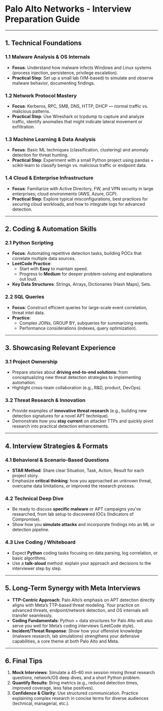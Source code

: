 # Palo Alto Networks - Interview Preparation Guide
---

## 1. Technical Foundations

### 1.1 Malware Analysis & OS Internals
- **Focus**: Understand how malware infects Windows and Linux systems (process injection, persistence, privilege escalation).
- **Practical Step**: Set up a small lab (VM-based) to simulate and observe malware behavior, documenting findings.

### 1.2 Network Protocol Mastery
- **Focus**: Kerberos, RPC, SMB, DNS, HTTP, DHCP — normal traffic vs. malicious patterns.
- **Practical Step**: Use Wireshark or tcpdump to capture and analyze traffic, identify anomalies that might indicate lateral movement or exfiltration.

### 1.3 Machine Learning & Data Analysis
- **Focus**: Basic ML techniques (classification, clustering) and anomaly detection for threat hunting.
- **Practical Step**: Experiment with a small Python project using pandas + scikit-learn to classify benign vs. malicious traffic or endpoint data.

### 1.4 Cloud & Enterprise Infrastructure
- **Focus**: Familiarize with Active Directory, FW, and VPN security in large enterprises; cloud environments (AWS, Azure, GCP).
- **Practical Step**: Explore typical misconfigurations, best practices for securing cloud workloads, and how to integrate logs for advanced detection.

---

## 2. Coding & Automation Skills

### 2.1 Python Scripting
- **Focus**: Automating repetitive detection tasks, building POCs that correlate multiple data sources.
- **LeetCode Practice**:
  - Start with **Easy** to maintain speed.
  - Progress to **Medium** for deeper problem-solving and explanations out loud.
- **Key Data Structures**: Strings, Arrays, Dictionaries (Hash Maps), Sets.

### 2.2 SQL Queries
- **Focus**: Construct efficient queries for large-scale event correlation, threat intel data.
- **Practice**:  
  - Complex JOINs, GROUP BY, subqueries for summarizing events.
  - Performance considerations (indexes, query optimization).

---

## 3. Showcasing Relevant Experience

### 3.1 Project Ownership
- Prepare stories about **driving end-to-end solutions**: from conceptualizing new threat detection strategies to implementing automation.
- Highlight cross-team collaboration (e.g., R&D, product, DevOps).

### 3.2 Threat Research & Innovation
- Provide examples of **innovative threat research** (e.g., building new detection signatures for a novel APT technique).
- Demonstrate how you **stay current** on attacker TTPs and quickly pivot research into practical detection enhancements.

---

## 4. Interview Strategies & Formats

### 4.1 Behavioral & Scenario-Based Questions
- **STAR Method**: Share clear Situation, Task, Action, Result for each project story.
- Emphasize **critical thinking**: how you approached an unknown threat, overcame data limitations, or improved the research process.

### 4.2 Technical Deep Dive
- Be ready to discuss **specific malware** or APT campaigns you’ve researched, from lab setup to discovered IOCs (Indicators of Compromise).
- Show how you **simulate attacks** and incorporate findings into an ML or detection pipeline.

### 4.3 Live Coding / Whiteboard
- Expect **Python** coding tasks focusing on data parsing, log correlation, or basic algorithms.
- Use a **talk-aloud** method: explain your approach and decisions to the interviewer step by step.

---

## 5. Long-Term Synergy with Meta Interviews

- **TTP-Centric Approach**: Palo Alto’s emphasis on APT detection directly aligns with Meta’s TTP-based threat modeling. Your practice on advanced threats, endpoint/network detection, and OS internals will transfer seamlessly.
- **Coding Fundamentals**: Python + data structures for Palo Alto will also serve you well for Meta’s coding interviews (LeetCode style).
- **Incident/Threat Response**: Show how your offensive knowledge (malware research, lab simulations) strengthens your defensive capabilities, a core theme at both Palo Alto and Meta.

---

## 6. Final Tips

1. **Mock Interviews**: Simulate a 45–60 min session mixing threat research questions, network/OS deep dives, and a short Python problem.
2. **Quantify Results**: Bring metrics (e.g., reduced detection times, improved coverage, less false positives).
3. **Confidence & Clarity**: Use structured communication. Practice explaining complex research in concise terms for diverse audiences (technical, managerial, etc.).

